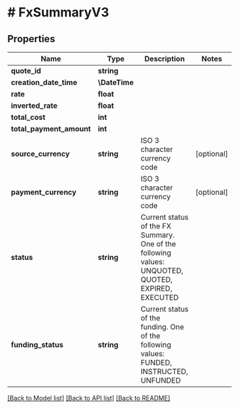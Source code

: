 # # FxSummaryV3

## Properties

Name | Type | Description | Notes
------------ | ------------- | ------------- | -------------
**quote_id** | **string** |  |
**creation_date_time** | **\DateTime** |  |
**rate** | **float** |  |
**inverted_rate** | **float** |  |
**total_cost** | **int** |  |
**total_payment_amount** | **int** |  |
**source_currency** | **string** | ISO 3 character currency code | [optional]
**payment_currency** | **string** | ISO 3 character currency code | [optional]
**status** | **string** | Current status of the FX Summary. One of the following values: UNQUOTED, QUOTED, EXPIRED, EXECUTED |
**funding_status** | **string** | Current status of the funding. One of the following values: FUNDED, INSTRUCTED, UNFUNDED |

[[Back to Model list]](../../README.md#models) [[Back to API list]](../../README.md#endpoints) [[Back to README]](../../README.md)
